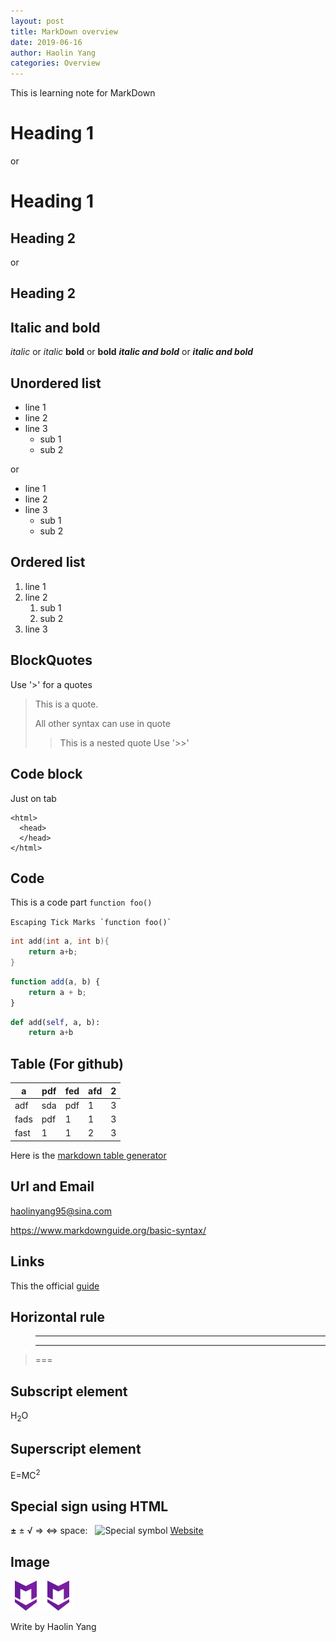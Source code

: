 ```yaml
---
layout: post
title: MarkDown overview
date: 2019-06-16
author: Haolin Yang
categories: Overview
---
```


This is learning note for MarkDown

# Heading 1

or

# Heading 1

## Heading 2

or

## Heading 2

## Italic and bold

_italic_ or _italic_
**bold** or **bold**
**_italic and bold_** or **_italic and bold_**

## Unordered list

-   line 1
-   line 2
-   line 3
    -   sub 1
    -   sub 2

or

-   line 1
-   line 2
-   line 3
    -   sub 1
    -   sub 2

## Ordered list

1. line 1
2. line 2
    1. sub 1
    2. sub 2
3. line 3

## BlockQuotes

Use '>' for a quotes

> This is a quote.
>
> All other syntax can use in quote
>
> > This is a nested quote
> > Use '>>'

## Code block

Just on tab

    <html>
      <head>
      </head>
    </html>

## Code

This is a code part `function foo()`

`` Escaping Tick Marks `function foo()` ``

```cpp
int add(int a, int b){
    return a+b;
}
```

```javascript
function add(a, b) {
    return a + b;
}
```

```python
def add(self, a, b):
    return a+b
```

## Table (For github)

| a    | pdf | fed | afd | 2   |
| ---- | --- | --- | --- | --- |
| adf  | sda | pdf | 1   | 3   |
| fads | pdf | 1   | 1   | 3   |
| fast | 1   | 1   | 2   | 3   |

Here is the [markdown table generator](https://www.tablesgenerator.com/markdown_tables)

## Url and Email

<haolinyang95@sina.com>

<https://www.markdownguide.org/basic-syntax/>

## Links

This the official [guide](https://www.markdownguide.org/basic-syntax/ 'cool link')

## Horizontal rule

> ---

> ---

> ===

## Subscript element

H<sub>2</sub>O

## Superscript element

E=MC<sup>2</sup>

## Special sign using HTML

**&plusmn;** &plusmn; &radic; &rArr; &hArr;
space: &nbsp;
![Special symbol]({{site.url}}{{site.baseurl}}/public/images/specialSymbol.png)
[Website](https://blog.csdn.net/qiao13633426513/article/details/85112664)

## Image

![what is here](https://github.com/adam-p/markdown-here/raw/master/src/common/images/icon48.png 'Logo Title Text 1')
![anything?][logo]

Write by Haolin Yang

[logo]: https://github.com/adam-p/markdown-here/raw/master/src/common/images/icon48.png 'Logo Title Text 2'
